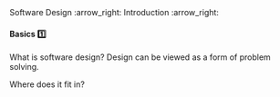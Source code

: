 <link rel="stylesheet" href="{{baseUrl}}/css/textbook.css">

<div class="website-content">

<div id="path">Software Design :arrow_right: Introduction :arrow_right:</div>

<div id="title">

#### Basics :one:

</div>

<div id="body">

What is software design? Design can be viewed as a form  of  problem  solving.

Where does it fit in?

</div>

</div>
